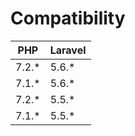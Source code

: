 # Compatibility

 PHP | Laravel 
 --- | --- 
7.2.* | 5.6.* 
7.1.* | 5.6.*
7.2.* | 5.5.*
7.1.* | 5.5.*
